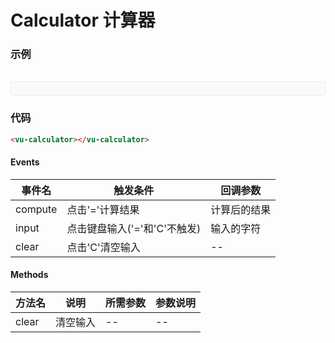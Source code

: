 # Calculator 计算器

### 示例

<br>
<div style="border:1px solid #e4e7ed;border-radius:5px;padding:10px;background-color:#FAFAFA;">
    <vu-calculator></vu-calculator>
</div>

### 代码
```html
<vu-calculator></vu-calculator>
```


#### Events
| 事件名 | 触发条件 | 回调参数 |
|  ---  | ---  | ---  | 
| compute | 点击'='计算结果 | 计算后的结果 |
| input | 点击键盘输入('='和'C'不触发) | 输入的字符 |
| clear | 点击'C'清空输入 | -- |


#### Methods
| 方法名 | 说明 | 所需参数 | 参数说明 |
|  ---  | ---  | ---  | --- |
| clear | 清空输入 | --  | -- |
